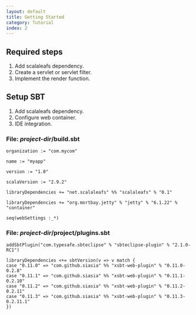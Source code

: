 ```yaml
---
layout: default
title: Getting Started
category: Tutorial
index: 2
---
```


## Required steps

1. Add scalaleafs dependency.
2. Create a servlet or servlet filter.
3. Implement the render function.

## Setup SBT

1. Add scalaleafs dependency.
2. Configure web container.
3. IDE integration.

### File: *project-dir*/build.sbt
```
organization := "com.mycom"

name := "myapp"

version := "1.0"

scalaVersion := "2.9.2"

libraryDependencies += "net.scalaleafs" %% "scalaleafs" % "0.1"

libraryDependencies += "org.mortbay.jetty" % "jetty" % "6.1.22" % "container"

seq(webSettings :_*)
```

### File: *project-dir*/project/plugins.sbt
```
addSbtPlugin("com.typesafe.sbteclipse" % "sbteclipse-plugin" % "2.1.0-RC1")

libraryDependencies <+= sbtVersion(v => v match {
case "0.11.0" => "com.github.siasia" %% "xsbt-web-plugin" % "0.11.0-0.2.8"
case "0.11.1" => "com.github.siasia" %% "xsbt-web-plugin" % "0.11.1-0.2.10"
case "0.11.2" => "com.github.siasia" %% "xsbt-web-plugin" % "0.11.2-0.2.11"
case "0.11.3" => "com.github.siasia" %% "xsbt-web-plugin" % "0.11.3-0.2.11.1"
})
```
